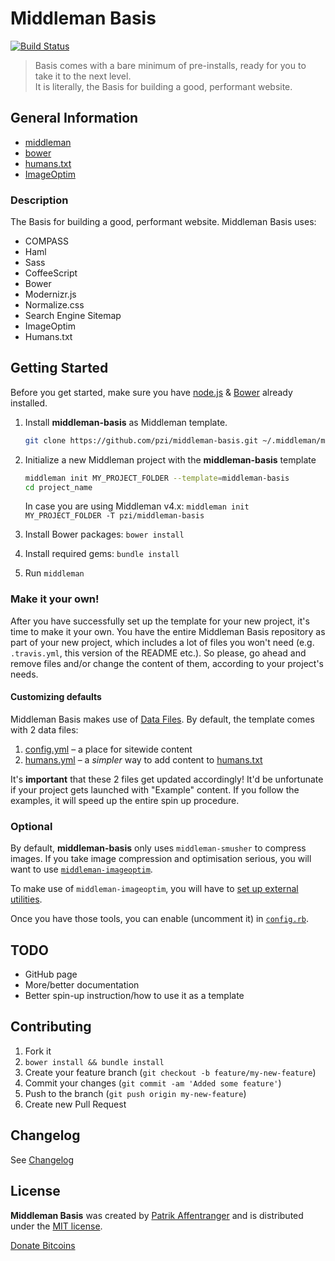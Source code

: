 # Middleman Basis

[![Build Status](https://travis-ci.org/pzi/middleman-basis.svg?branch=master)](https://travis-ci.org/pzi/middleman-basis)

> Basis comes with a bare minimum of pre-installs, ready for you to take it to the next level.  
It is literally, the Basis for building a good, performant website.


## General Information

 * [middleman][middleman-url]
 * [bower][bower-url]
 * [humans.txt][humanstxt-url]
 * [ImageOptim][imageoptim-url]


### Description

The Basis for building a good, performant website. Middleman Basis uses:

* COMPASS
* Haml
* Sass
* CoffeeScript
* Bower
* Modernizr.js
* Normalize.css
* Search Engine Sitemap
* ImageOptim
* Humans.txt


## Getting Started

Before you get started, make sure you have [node.js][nodejs-url] & [Bower][bower-url] already installed.

1. Install **middleman-basis** as Middleman template.

    ```bash
    git clone https://github.com/pzi/middleman-basis.git ~/.middleman/middleman-basis
    ```

2.  Initialize a new Middleman project with the **middleman-basis** template

    ```bash
    middleman init MY_PROJECT_FOLDER --template=middleman-basis
    cd project_name
    ```

    In case you are using Middleman v4.x:
    `middleman init MY_PROJECT_FOLDER -T pzi/middleman-basis`

3. Install Bower packages: `bower install`

4. Install required gems: `bundle install`

5. Run `middleman`


### Make it your own!

After you have successfully set up the template for your new project, it's time to make it your own. You have the entire Middleman Basis repository as part of your new project, which includes a lot of files you won't need (e.g. `.travis.yml`, this version of the README etc.). So please, go ahead and remove files and/or change the content of them, according to your project's needs.

#### Customizing defaults

Middleman Basis makes use of [Data Files][middleman-data-files]. By default, the template comes with 2 data files:

1. [config.yml](data/config.yml) – a place for sitewide content
2. [humans.yml](data/humans.yml) – a *simpler* way to add content to [humans.txt][humanstxt-url]

It's **important** that these 2 files get updated accordingly! It'd be unfortunate if your project gets launched with "Example" content. If you follow the examples, it will speed up the entire spin up procedure.


### Optional

By default, **middleman-basis** only uses `middleman-smusher` to compress images. If you take image compression and optimisation serious, you will want to use [`middleman-imageoptim`](https://github.com/plasticine/middleman-imageoptim).

To make use of `middleman-imageoptim`, you will have to [set up external utilities][imageoptim-url].

Once you have those tools, you can enable (uncomment it) in [`config.rb`][imageoptim-config].


## TODO

* GitHub page
* More/better documentation
* Better spin-up instruction/how to use it as a template


## Contributing

1. Fork it
2. `bower install && bundle install`
3. Create your feature branch (`git checkout -b feature/my-new-feature`)
4. Commit your changes (`git commit -am 'Added some feature'`)
5. Push to the branch (`git push origin my-new-feature`)
6. Create new Pull Request


## Changelog

See [Changelog](CHANGELOG.md)


## License

**Middleman Basis** was created by [Patrik Affentranger][pzi-url] and is distributed under the [MIT license](LICENSE).

[Donate Bitcoins](https://www.coinbase.com/checkouts/e01471f6102ffb787ea81c6f8e5e922c)


[bower-url]: http://bower.io/
[nodejs-url]: http://nodejs.org/
[middleman-url]: http://middlemanapp.com/
[pzi-url]: http://patrikaffentranger.me
[humanstxt-url]: http://humanstxt.org/
[middleman-data-files]: https://middlemanapp.com/advanced/data_files/
[imageoptim-url]: https://github.com/toy/image_optim
[imageoptim-config]: config.rb#L71-L73
